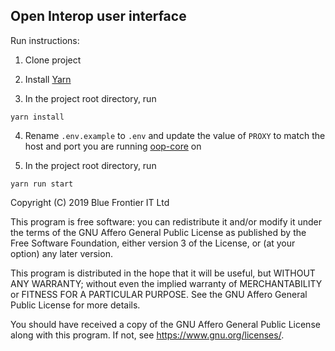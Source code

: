 ## Open Interop user interface

Run instructions:

1. Clone project

2. Install [Yarn](https://yarnpkg.com/en/docs/install)

3. In the project root directory, run

`yarn install`

4. Rename `.env.example` to `.env` and update the value of `PROXY` to match the host and port you are running [oop-core](https://github.com/open-interop/oop-core) on

5. In the project root directory, run

`yarn run start`

Copyright (C) 2019 Blue Frontier IT Ltd

This program is free software: you can redistribute it and/or modify
it under the terms of the GNU Affero General Public License as published
by the Free Software Foundation, either version 3 of the License, or
(at your option) any later version.

This program is distributed in the hope that it will be useful,
but WITHOUT ANY WARRANTY; without even the implied warranty of
MERCHANTABILITY or FITNESS FOR A PARTICULAR PURPOSE. See the
GNU Affero General Public License for more details.

You should have received a copy of the GNU Affero General Public License
along with this program. If not, see <https://www.gnu.org/licenses/>.
